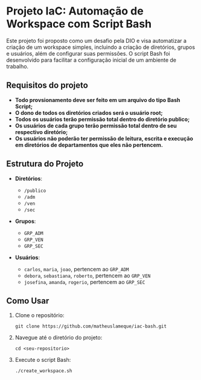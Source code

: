 # Projeto IaC: Automação de Workspace com Script Bash

Este projeto foi proposto como um desafio pela DIO e visa automatizar a criação de um workspace simples, incluindo a criação de diretórios, grupos e usuários, além de configurar suas permissões. O script Bash foi desenvolvido para facilitar a configuração inicial de um ambiente de trabalho. 

## Requisitos do projeto

- **Todo provsionamento deve ser feito em um arquivo do tipo Bash Script;**
- **O dono de todos os diretórios criados será o usuário root;**
- **Todos os usuários terão permissão total dentro do diretório publico;**
- **Os usuários de cada grupo terão permissão total dentro de seu respectivo diretório;**
- **Os usuários não poderão ter permissão de leitura, escrita e execução em diretórios de departamentos que eles não pertencem.** 

## Estrutura do Projeto

- **Diretórios**:
  - `/publico`
  - `/adm`
  - `/ven`
  - `/sec`

- **Grupos**:
  - `GRP_ADM`
  - `GRP_VEN`
  - `GRP_SEC`

- **Usuários**:
  - `carlos`, `maria`, `joao`, pertencem ao `GRP_ADM`
  - `debora`, `sebastiana`, `roberto`, pertencem ao `GRP_VEN`
  - `josefina`, `amanda`, `rogerio`, pertencem ao `GRP_SEC`

## Como Usar

1. Clone o repositório:
   ```
   git clone https://github.com/matheuslameque/iac-bash.git

   ```

2. Navegue até o diretório do projeto:
   ```
   cd <seu-repositorio>

   ```
3. Execute o script Bash:
   ```
   ./create_workspace.sh

   ```  

